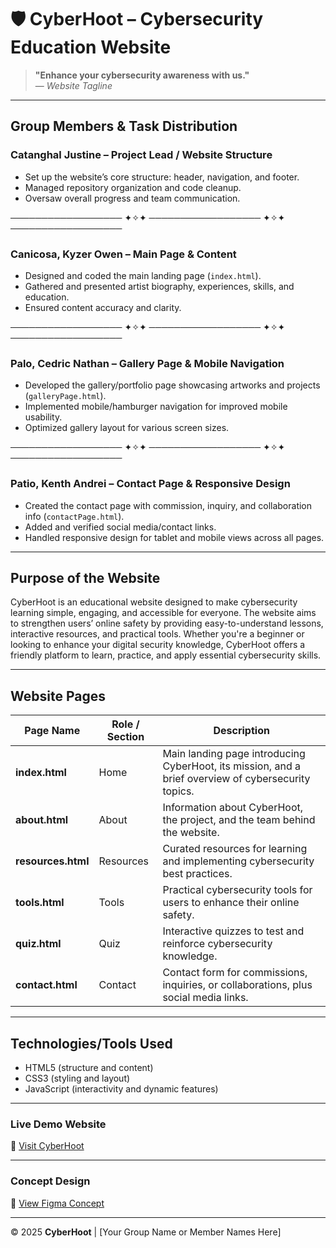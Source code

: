 # 🛡️ CyberHoot – Cybersecurity Education Website

> **"Enhance your cybersecurity awareness with us."**  
> — *Website Tagline*

---

## Group Members & Task Distribution

### **Catanghal Justine – Project Lead / Website Structure**
- Set up the website’s core structure: header, navigation, and footer.
- Managed repository organization and code cleanup.
- Oversaw overall progress and team communication.

────────────────── ✦✧✦ ────────────────── ✦✧✦ ──────────────────

### **Canicosa, Kyzer Owen – Main Page & Content**
- Designed and coded the main landing page (`index.html`).
- Gathered and presented artist biography, experiences, skills, and education.
- Ensured content accuracy and clarity.

────────────────── ✦✧✦ ────────────────── ✦✧✦ ──────────────────

### **Palo, Cedric Nathan – Gallery Page & Mobile Navigation**
- Developed the gallery/portfolio page showcasing artworks and projects (`galleryPage.html`).
- Implemented mobile/hamburger navigation for improved mobile usability.
- Optimized gallery layout for various screen sizes.

────────────────── ✦✧✦ ────────────────── ✦✧✦ ──────────────────

### **Patio, Kenth Andrei – Contact Page & Responsive Design**
- Created the contact page with commission, inquiry, and collaboration info (`contactPage.html`).
- Added and verified social media/contact links.
- Handled responsive design for tablet and mobile views across all pages.

---

## Purpose of the Website

CyberHoot is an educational website designed to make cybersecurity learning simple, engaging, and accessible for everyone. The website aims to strengthen users’ online safety by providing easy-to-understand lessons, interactive resources, and practical tools. Whether you're a beginner or looking to enhance your digital security knowledge, CyberHoot offers a friendly platform to learn, practice, and apply essential cybersecurity skills.

---

## Website Pages

| **Page Name**      | **Role / Section** | **Description**                                                                                           |
|--------------------|--------------------|----------------------------------------------------------------------------------------------------------|
| **index.html**     | Home               | Main landing page introducing CyberHoot, its mission, and a brief overview of cybersecurity topics.      |
| **about.html**     | About              | Information about CyberHoot, the project, and the team behind the website.                               |
| **resources.html** | Resources          | Curated resources for learning and implementing cybersecurity best practices.                            |
| **tools.html**     | Tools              | Practical cybersecurity tools for users to enhance their online safety.                                  |
| **quiz.html**      | Quiz               | Interactive quizzes to test and reinforce cybersecurity knowledge.                                       |
| **contact.html**   | Contact            | Contact form for commissions, inquiries, or collaborations, plus social media links.                     |

---

## Technologies/Tools Used

- HTML5 (structure and content)
- CSS3 (styling and layout)
- JavaScript (interactivity and dynamic features)

---

### Live Demo Website
🔗 [Visit CyberHoot](https://Pengusite.github.io/FINALS-INTROWEB-CYBERHOOT/)

---

### Concept Design
🔗 [View Figma Concept](https://www.figma.com/design/itv9NUkIQuLGWCOmLBrQpN/CATANGHAL---MOCK-UP?node-id=0-1&t=Mc4fkp4mbWGIHyOD-1)

---

© 2025 **CyberHoot** | [Your Group Name or Member Names Here]
